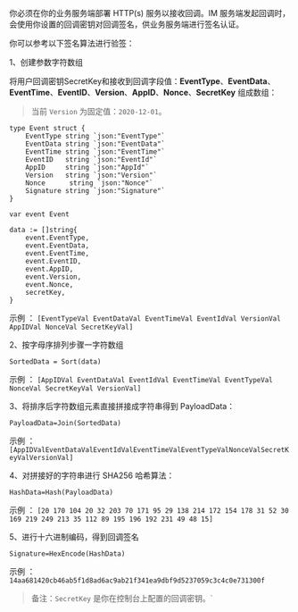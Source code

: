 你必须在你的业务服务端部署 HTTP(s) 服务以接收回调。IM 服务端发起回调时，会使用你设置的回调密钥对回调签名，供业务服务端进行签名认证。

你可以参考以下签名算法进行验签：

1、创建参数字符数组

将用户回调密钥SecretKey和接收到回调字段值：**EventType**、**EventData**、**EventTime**、**EventID**、**Version**、**AppID**、**Nonce**、**SecretKey** 组成数组：
> 当前 `Version` 为固定值：`2020-12-01`。
```
type Event struct {
	EventType string `json:"EventType"`
	EventData string `json:"EventData"`
	EventTime string `json:"EventTime"`
	EventID   string `json:"EventId"`
	AppID     string `json:"AppId"`
	Version   string `json:"Version"`
	Nonce      string `json:"Nonce"`
	Signature string `json:"Signature"`
}

var event Event

data := []string{
	event.EventType,
	event.EventData,
	event.EventTime,
	event.EventID,
	event.AppID,
	event.Version,
	event.Nonce,
	secretKey,
}
```
示例 ： `[EventTypeVal EventDataVal EventTimeVal EventIdVal VersionVal AppIDVal NonceVal SecretKeyVal]`

2、按字母序排列步骤一字符数组
```
SortedData = Sort(data)
```
示例 ： `[AppIDVal EventDataVal EventIdVal EventTimeVal EventTypeVal NonceVal SecretKeyVal VersionVal]`

3、将排序后字符数组元素直接拼接成字符串得到 PayloadData：
```
PayloadData=Join(SortedData)
```
示例 ： `[AppIDValEventDataValEventIdValEventTimeValEventTypeValNonceValSecretKeyValVersionVal]`

4、对拼接好的字符串进行 SHA256 哈希算法：
```
HashData=Hash(PayloadData)
```
示例 ： `[20 170 104 20 32 203 70 171 95 29 138 214 172 154 178 31 52 30 169 219 249 213 35 112 89 195 196 192 231 49 48 15]`


5、进行十六进制编码，得到回调签名
```
Signature=HexEncode(HashData)
```
示例 ： `14aa681420cb46ab5f1d8ad6ac9ab21f341ea9dbf9d5237059c3c4c0e731300f`

> 备注：`SecretKey` 是你在控制台上配置的回调密钥。`